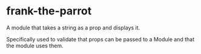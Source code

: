 # frank-the-parrot

A module that takes a string as a prop and displays it.

Specifically used to validate that props can be passed to a Module and that the module uses them.
